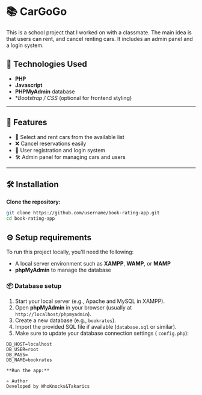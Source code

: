 # 📚 CarGoGo

This is a school project that I worked on with a classmate. The main idea is that users can rent, and cancel renting cars. It includes an admin panel and a login system.
## 🔧 Technologies Used

- **PHP** 
- **Javascript** 
- **PHPMyAdmin** database
- **Bootstrap / CSS* (optional for frontend styling)

---

## 🚗 Features

- 🚙 Select and rent cars from the available list  
- ❌ Cancel reservations easily  
- 🔐 User registration and login system  
- 🛠️ Admin panel for managing cars and users  

---

## 🛠️ Installation
 **Clone the repository:**
   ```bash
   git clone https://github.com/username/book-rating-app.git
   cd book-rating-app

```

## ⚙️ Setup requirements

To run this project locally, you'll need the following:

- A local server environment such as **XAMPP**, **WAMP**, or **MAMP**
- **phpMyAdmin** to manage the database

### 📦 Database setup

1. Start your local server (e.g., Apache and MySQL in XAMPP).
2. Open **phpMyAdmin** in your browser (usually at `http://localhost/phpmyadmin`).
3. Create a new database (e.g., `bookrates`).
4. Import the provided SQL file if available (`database.sql` or similar).
5. Make sure to update your database connection settings ( `config.php`):

```config.php
DB_HOST=localhost
DB_USER=root
DB_PASS=
DB_NAME=bookrates

**Run the app:**

✍️ Author
Developed by WhoKnocks&Takarics
